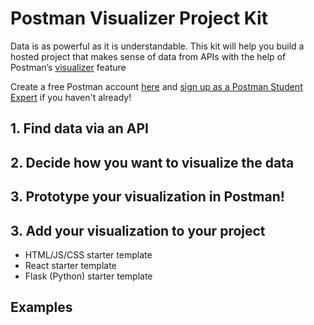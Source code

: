 # Postman Visualizer Project Kit

Data is as powerful as it is understandable. This kit will help you build a hosted project that makes sense of data from APIs with the help of Postman’s [visualizer](https://learning.postman.com/docs/sending-requests/visualizer/) feature

Create a free Postman account [here](https://www.postman.com/) and [sign up as a Postman Student Expert]() if you haven't already!

## 1. Find data via an API

## 2. Decide how you want to visualize the data

## 3. Prototype your visualization in Postman!

## 3. Add your visualization to your project

- HTML/JS/CSS starter template
- React starter template
- Flask (Python) starter template

## Examples
